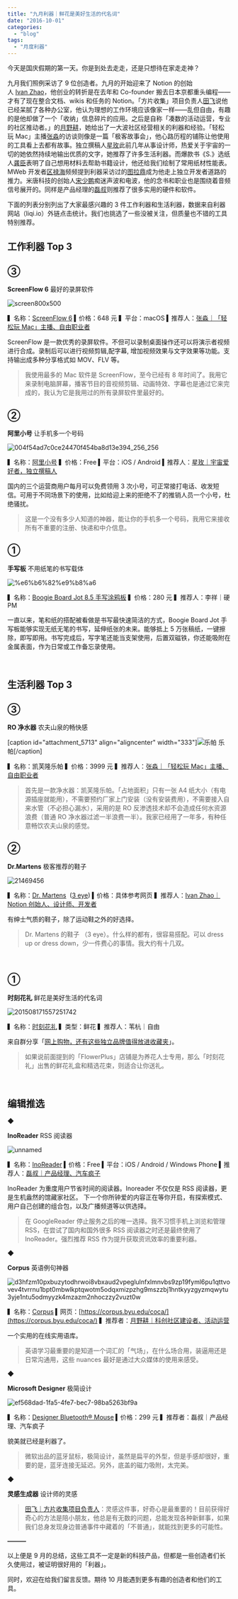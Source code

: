 ```yaml
---
title: "九月利器｜鲜花是美好生活的代名词"
date: "2016-10-01"
categories: 
  - "blog"
tags: 
  - "月度利器"
---
```


今天是国庆假期的第一天。你是到处去走走，还是只想待在家走走神？

九月我们照例采访了 9 位创造者。九月的开始迎来了 Notion 的创始人 [Ivan Zhao](https://liqi.io/ivanzhao/)，他创业的转折是在去年和 Co-founder 搬去日本京都重头编程——才有了现在整合文档、wikis 和任务的 Notion。「方片收集」项目负责人[田飞](https://liqi.io/tianfei/)说他已经呆腻了各种办公室，他认为理想的工作环境应该像家一样——乱但自由，有趣的是他却做了一个「收纳」信息碎片的应用。之后是自称「凑数的活动运营，专业的社区推动者。」的[月野耕](https://liqi.io/yueyegeng/)，她给出了一大波社区经营相关的利器和经验。「轻松玩 Mac」主播[张淼](https://liqi.io/zhangmiao/)的访谈则像是一篇「极客故事会」，他心路历程的铺陈让他使用的工具看上去都有故事。独立撰稿人[星玫](https://liqi.io/xingmei/)此前几年从事设计师，热爱关于宇宙的一切的她依然持续地输出优质的文字，她推荐了许多生活利器。而爆款书《S.》选纸人[龚臣](https://liqi.io/gongchen/)表明了自己想用材料去帮助书籍设计，他还给我们绘制了常用纸材性能表。MWeb 开发者[区禄海](https://liqi.io/ouluhai/)频频提到利器采访过的[图拉鼎](https://liqi.io/tulading/)成为他走上独立开发者道路的推力。米唐科技的创始人[宋少鹏](https://liqi.io/songshaopeng/)痴迷声波和电波，他的念书和职业也是围绕着音频信号展开的。同样是产品经理的[磊叔](https://liqi.io/leishu/)则推荐了很多实用的硬件和软件。

下面的列表分别列出了大家最感兴趣的 3 件工作利器和生活利器，数据来自利器网站（liqi.io）外链点击统计。我们也挑选了一些没被关注，但质量也不错的工具特别推荐。

## **工作利器 Top 3**

## **③**

****ScreenFlow 6**** 最好的录屏软件

![screen800x500](/images/19017-500x313.jpeg)

▍名称：[ScreenFlow 6](https://itunes.apple.com/cn/app/screenflow-6/id1107828211?mt=12) ▍价格：648 元 ▍平台：macOS ▍推荐人：[张淼｜「轻松玩 Mac」主播、自由职业者](https://liqi.io/zhangmiao/)

ScreenFlow 是一款优秀的录屏软件。不但可以录制桌面操作还可以将演示者视频进行合成。录制后可以进行视频剪辑,配字幕, 增加视频效果与文字效果等功能。支持输出成多种分享格式如 MOV、FLV 等。

> 我使用最多的 Mac 软件是 ScreenFlow，至今已经有 8 年时间了。我用它来录制电脑屏幕，播客节目的音视频剪辑、动画特效、字幕也是通过它来完成的，我认为它是我用过的所有录屏软件里最好的。

## **②**

****阿里小号**** 让手机多一个号码

![004f54ad7c0ce24470f454ba8d13e394_256_256](/images/29710.png)

▍名称：[阿里小号](https://aliqin.tmall.com/xiaohao_intro.htm?spm=a1z2p.7404678.a1zll.4.ehvdxt) ▍价格：Free ▍平台：iOS / Android ▍推荐人：[星玫｜宇宙爱好者，独立撰稿人](https://liqi.io/xingmei/)

国内的三个运营商用户每月可以免费领用 3 次小号，可正常接打电话、收发短信。可用于不同场景下的使用，比如给迎上来的拒绝不了的推销人员一个小号，杜绝骚扰。

> 这是一个没有多少人知道的神器，能让你的手机多一个号码，我用它来接收所有不重要的注册、快递和中介信息。

## ①

******手写板****** 不用纸笔的书写载体

![%e6%b6%82%e9%b8%a6](/images/14438-500x330.jpg)

▍名称：[Boogie Board Jot 8.5 手写涂鸦板](https://item.jd.com/10201409389.html) ▍价格：280 元 ▍推荐人：李祥｜硬 PM

一直以来，笔和纸的搭配被看做是书写最快速简洁的方式，Boogie Board Jot 手写板能够实现无纸无笔的书写，延伸纸张的未来。能够抵上 5 万张稿纸，一键擦除，即写即用。书写完成后，写字笔还能当支架使用，后置双磁铁，你还能吸附在金属表面，作为日常或工作备忘录使用。

 

## **生活利器 Top 3**

## **③**

****RO 净水器**** 农夫山泉的畅快感

\[caption id="attachment\_5713" align="aligncenter" width="333"\]![乐帕](/images/30531-333x333.jpeg) 乐帕\[/caption\]

▍名称：凯芙隆乐帕 ▍价格：3999 元 ▍推荐人：[张淼｜「轻松玩 Mac」主播、自由职业者](https://liqi.io/zhangmiao/)

> 首先是一款净水器：凯芙隆乐帕。「占地面积」只有一张 A4 纸大小（有电源插座就能用），不需要预约厂家上门安装（没有安装费用），不需要接入自来水管（不必担心漏水），采用的是 RO 反渗透技术却不会造成任何水资源浪费（普通 RO 净水器过滤一半浪费一半）。我家已经用了一年多，有种任意畅饮农夫山泉的感觉。

## **②**

****Dr.Martens**** 极客推荐的鞋子

![21469456](/images/13590-400x333.jpg)

▍名称：[Dr. Martens](https://www.drmartens.com/us/)  ([3 eye](https://www.drmartens.com/us/search/go?w=3%20eye)) [](https://www.muji.com.cn/cn/store/list/basic/furniture/living/pouf)▍价格：具体参考网页 ▍推荐人：[Ivan Zhao｜Notion 创始人、设计师、开发者](https://liqi.io/ivanzhao/)

有绅士气质的鞋子，除了运动鞋之外的好选择。

> Dr. Martens 的鞋子 （3 eye）。什么样的都有，很容易搭配。可以 dress up or dress down，少一件费心的事情。我大约有十几双。

 

## ①

********时刻花礼******** 鲜花是美好生活的代名词

![201508171557251742](/images/96133.jpg)

▍名称：[时刻花礼](https://enjoythemoment.taobao.com/shop/view_shop.htm?user_number_id=1979958866) ▍类型：鲜花 ▍推荐人：苇杭｜自由

来自群分享「[网上购物，还有这些独立品牌值得放进收藏夹](https://liqi.io/sharing035/)」。

> 如果说前面提到的「FlowerPlus」店铺是为养花人士专用，那么「时刻花礼」出售的鲜花礼盒和精选花束，则适合让你送礼。

 

## **编辑推选**

◆

****InoReader**** RSS 阅读器

![unnamed](/images/82876-500x275.png)

▍名称：[InoReader](https://link.zhihu.com/?target=https%3A//www.inoreader.com/) ▍价格：Free ▍平台：iOS / Android / Windows Phone ▍推荐人：[磊叔｜产品经理、汽车疯子](https://liqi.io/leishu/)

InoReader 为重度用户节省时间的阅读器。Inoreader 不仅仅是 RSS 阅读器，更是生机盎然的馆藏家社区。 下一个你所钟爱的内容正在等你开启，有探索模式、用户自己创建的组合包，以及广播频道等以供选择。

> 在 GoogleReader 停止服务之后的唯一选择。我不习惯手机上浏览和管理 RSS，在尝试了国内和国外很多 RSS 阅读器之时还是最终使用了 InoReader。强烈推荐 RSS 作为提升获取资讯效率的重要利器。

**◆**

**Corpus** 英语例句神器

![d3hfzm10pxbuzytodhrwoi8vbxaud2vpeglulnfxlmnvbs9zp19fyml6pu1qttvovev4tvrrnu1bpt0mbwlkptqwotm5odqxmizpzhg9mszzbj1hntkyyzgyzmqwytu3yje1ntu5odmyyzk4mzazm2nhoczzy2vuzt0w](/images/72382-1292x1024.png)

▍名称：[Corpus](https://corpus.byu.edu/coca/) ▍网页：[https://corpus.byu.edu/coca/](https://corpus.byu.edu/coca/) ▍推荐者：[月野耕｜科创社区建设者、活动运营](https://liqi.io/yueyegeng/)

一个实用的在线实用语库。

> 英语学习最重要的是知道一个词汇的「气场」，在什么场合用，装逼用还是日常沟通用，这些 nuances 最好是通过大众媒体的使用来感受。

**◆**

**Microsoft Designer** 极简设计

![ef568dad-1fa5-4fe7-bec7-98ba5263bf9a](/images/54853-500x276.jpg)

▍名称：[Designer Bluetooth® Mouse](https://link.zhihu.com/?target=https%3A//www.microsoft.com/accessories/zh-cn/products/mice/designer-bluetooth-mouse/7n5-00006) ▍价格：299 元 ▍推荐者：磊叔｜产品经理、汽车疯子

貌美就已经是利器了。

> 微软出品的蓝牙鼠标，极简设计，虽然是扁平的外型，但是手感却很好，重要的是，蓝牙连接无延迟。另外，底盖的磁力吸附，太完美。

**◆**

******灵感生成器****** 设计师的灵感

> [田飞｜方片收集项目负责人](https://liqi.io/tianfei/)：灵感这件事，好奇心是最重要的！目前获得好奇心的方法是陪小朋友，他总是有无数的问题，总能发现各种新鲜事，如果我们总身发现身边普通事件中藏着的「不普通」，就能找到更多的可能性。

**———**

以上便是 9 月的总结，这些工具不一定是新的科技产品，但都是一些创造者们长久使用过，被证明很好用的「利器」。

同时，欢迎在给我们留言反馈。期待 10 月能遇到更多有趣的创造者和他们的工具。
